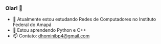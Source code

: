 <!-- ### Hi there 👋 -->
### Olar! 👋

<!--
**dhominicx/dhominicx** is a ✨ _special_ ✨ repository because its `README.md` (this file) appears on your GitHub profile.

Here are some ideas to get you started:

- 🔭 I’m currently working on ...
- 🌱 I’m currently learning ...
- 👯 I’m looking to collaborate on ...
- 🤔 I’m looking for help with ...
- 💬 Ask me about ...
- 📫 How to reach me: ...
- 😄 Pronouns: ...
- ⚡ Fun fact: ...
-->

- 🔭 Atualmente estou estudando Redes de Computadores no Instituto Federal do Amapá
- 🌱 Estou aprendendo Python e C++
- 📫 Contato: dhominibp4@gmail.com
